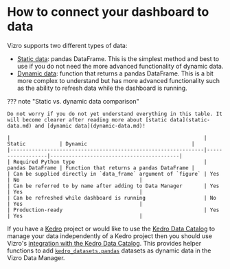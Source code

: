 # How to connect your dashboard to data

Vizro supports two different types of data:

* [Static data](static-data.md): pandas DataFrame. This is the simplest method and best to use if you do not need the more advanced functionality of dynamic data.
* [Dynamic data](dynamic-data.md): function that returns a pandas DataFrame. This is a bit more complex to understand but has more advanced functionality such as the ability to refresh data while the dashboard is running.

??? note "Static vs. dynamic data comparison"

    Do not worry if you do not yet understand everything in this table. It will become clearer after reading more about [static data](static-data.md) and [dynamic data](dynamic-data.md)!

    |                                                               | Static           | Dynamic                                  |
    |---------------------------------------------------------------|------------------|------------------------------------------|
    | Required Python type                                          | pandas DataFrame | Function that returns a pandas DataFrame |
    | Can be supplied directly in `data_frame` argument of `figure` | Yes              | No                                       |
    | Can be referred to by name after adding to Data Manager       | Yes              | Yes                                      |
    | Can be refreshed while dashboard is running                   | No               | Yes                                      |
    | Production-ready                                              | Yes              | Yes                                      |

If you have a [Kedro](https://kedro.org/) project or would like to use the [Kedro Data Catalog](https://docs.kedro.org/en/stable/data/index.html) to manage your data independently of a Kedro project then you should use Vizro's [integration with the Kedro Data Catalog](kedro-data-catalog.md_). This provides helper functions to add [`kedro_datasets.pandas`](https://docs.kedro.org/en/stable/kedro_datasets.html) datasets as dynamic data in the Vizro Data Manager.
